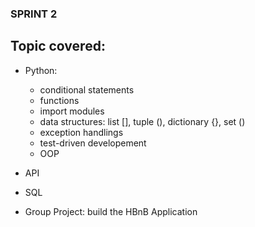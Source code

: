 ### SPRINT 2
## Topic covered:
- Python: 
    - conditional statements
    - functions
    - import modules
    - data structures: list [], tuple (), dictionary {}, set ()
    - exception handlings
    - test-driven developement
    - OOP


- API


- SQL


- Group Project: build the HBnB Application